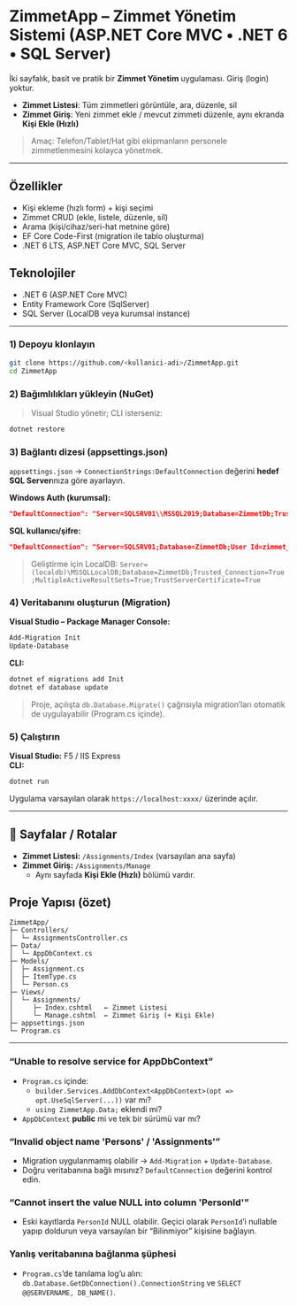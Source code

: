 # ZimmetApp – Zimmet Yönetim Sistemi (ASP.NET Core MVC • .NET 6 • SQL Server)

İki sayfalık, basit ve pratik bir **Zimmet Yönetim** uygulaması. Giriş (login) yoktur.
- **Zimmet Listesi**: Tüm zimmetleri görüntüle, ara, düzenle, sil
- **Zimmet Giriş**: Yeni zimmet ekle / mevcut zimmeti düzenle, aynı ekranda **Kişi Ekle (Hızlı)**

> Amaç: Telefon/Tablet/Hat gibi ekipmanların personele zimmetlenmesini kolayca yönetmek.

---

##  Özellikler
- Kişi ekleme (hızlı form) + kişi seçimi
- Zimmet CRUD (ekle, listele, düzenle, sil)
- Arama (kişi/cihaz/seri-hat metnine göre)
- EF Core Code-First (migration ile tablo oluşturma)
- .NET 6 LTS, ASP.NET Core MVC, SQL Server




##  Teknolojiler
- .NET 6 (ASP.NET Core MVC)
- Entity Framework Core (SqlServer)
- SQL Server (LocalDB veya kurumsal instance)

---


### 1) Depoyu klonlayın
```bash
git clone https://github.com/<kullanici-adi>/ZimmetApp.git
cd ZimmetApp
```

### 2) Bağımlılıkları yükleyin (NuGet)
> Visual Studio yönetir; CLI isterseniz:
```bash
dotnet restore
```

### 3) Bağlantı dizesi (appsettings.json)
`appsettings.json` → `ConnectionStrings:DefaultConnection` değerini **hedef SQL Server**ınıza göre ayarlayın.

**Windows Auth (kurumsal):**
```json
"DefaultConnection": "Server=SQLSRV01\\MSSQL2019;Database=ZimmetDb;Trusted_Connection=True;Encrypt=True;TrustServerCertificate=True;MultipleActiveResultSets=True"
```

**SQL kullanıcı/şifre:**
```json
"DefaultConnection": "Server=SQLSRV01;Database=ZimmetDb;User Id=zimmet_user;Password=***;Encrypt=True;TrustServerCertificate=True;MultipleActiveResultSets=True"
```

> Geliştirme için LocalDB:
> `Server=(localdb)\MSSQLLocalDB;Database=ZimmetDb;Trusted_Connection=True;MultipleActiveResultSets=True;TrustServerCertificate=True`

### 4) Veritabanını oluşturun (Migration)
**Visual Studio – Package Manager Console:**
```powershell
Add-Migration Init
Update-Database
```

**CLI:**
```bash
dotnet ef migrations add Init
dotnet ef database update
```

> Proje, açılışta `db.Database.Migrate()` çağrısıyla migration’ları otomatik de uygulayabilir (Program.cs içinde).

### 5) Çalıştırın
**Visual Studio:** F5 / IIS Express  
**CLI:**
```bash
dotnet run
```
Uygulama varsayılan olarak `https://localhost:xxxx/` üzerinde açılır.

---

## 🧭 Sayfalar / Rotalar
- **Zimmet Listesi:** `/Assignments/Index` (varsayılan ana sayfa)
- **Zimmet Giriş:** `/Assignments/Manage`  
  - Aynı sayfada **Kişi Ekle (Hızlı)** bölümü vardır.



##  Proje Yapısı (özet)
```
ZimmetApp/
├─ Controllers/
│  └─ AssignmentsController.cs
├─ Data/
│  └─ AppDbContext.cs
├─ Models/
│  ├─ Assignment.cs
│  ├─ ItemType.cs
│  └─ Person.cs
├─ Views/
│  └─ Assignments/
│     ├─ Index.cshtml   ← Zimmet Listesi
│     └─ Manage.cshtml  ← Zimmet Giriş (+ Kişi Ekle)
├─ appsettings.json
└─ Program.cs
```

---


### “Unable to resolve service for AppDbContext”
- `Program.cs` içinde:
  - `builder.Services.AddDbContext<AppDbContext>(opt => opt.UseSqlServer(...))` var mı?
  - `using ZimmetApp.Data;` eklendi mi?
- `AppDbContext` **public** mi ve tek bir sürümü var mı?

### “Invalid object name 'Persons' / 'Assignments'”
- Migration uygulanmamış olabilir → `Add-Migration` + `Update-Database`.
- Doğru veritabanına bağlı mısınız? `DefaultConnection` değerini kontrol edin.

### “Cannot insert the value NULL into column 'PersonId'”
- Eski kayıtlarda `PersonId` NULL olabilir. Geçici olarak `PersonId`’i nullable yapıp doldurun veya varsayılan bir “Bilinmiyor” kişisine bağlayın.

### Yanlış veritabanına bağlanma şüphesi
- `Program.cs`’de tanılama log’u alın: `db.Database.GetDbConnection().ConnectionString` ve `SELECT @@SERVERNAME, DB_NAME()`.


